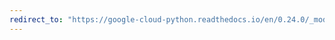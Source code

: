 ```yaml
---
redirect_to: "https://google-cloud-python.readthedocs.io/en/0.24.0/_modules/google/cloud/logging/handlers/app_engine.html"
---
```

